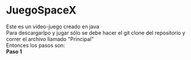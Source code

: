 # JuegoSpaceX
Este es un video-juego creado en java
<br>
Para descargarlpo y jugar sólo se debe hacer el git clone del repositorio y correr el archivo llamado "Principal"
<br>
Entonces los pasos son:
<br>
<strong>Paso 1 </strong>

